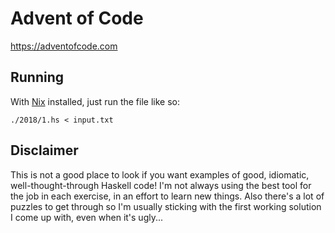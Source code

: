 # Advent of Code

<https://adventofcode.com>

## Running

With [Nix](https://nixos.org/nix) installed, just run the file like so:

```text
./2018/1.hs < input.txt
```

## Disclaimer

This is not a good place to look if you want examples of good, idiomatic,
well-thought-through Haskell code! I'm not always using the best tool for the
job in each exercise, in an effort to learn new things. Also there's a lot of
puzzles to get through so I'm usually sticking with the first working solution I
come up with, even when it's ugly...
